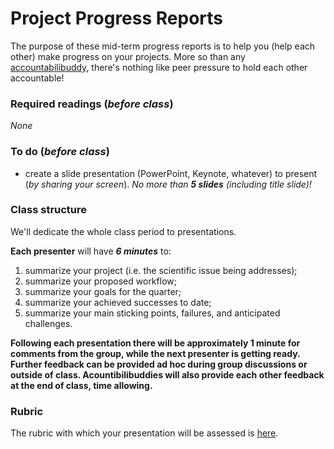 # Project Progress Reports

The purpose of these mid-term progress reports is to help you (help each other) make progress on your projects.  More so than any [accountabilibuddy](https://neologisms.rice.edu/index.php?a=term&d=1&t=6534), there's nothing like peer pressure to hold each other accountable!

### Required readings (_before class_)
_None_

### To do (_before class_)
- create a slide presentation (PowerPoint, Keynote, whatever) to present (_by sharing your screen_). _No more than **5 slides** (including title slide)!_

### Class structure
We'll dedicate the whole class period to presentations.

**Each presenter** will have **_6 minutes_** to:
1. summarize your project (i.e. the scientific issue being addresses);
2. summarize your proposed workflow;
3. summarize your goals for the quarter;
4. summarize your achieved successes to date;
5. summarize your main sticking points, failures, and anticipated challenges.

**Following each presentation there will be approximately 1 minute for comments from the group, while the next presenter is getting ready. Further feedback can be provided ad hoc during group discussions or outside of class. Acountibilibuddies will also provide each other feedback at the end of class, time allowing.**

### Rubric
The rubric with which your presentation will be assessed is [here](../../course_info/rubrics/).
